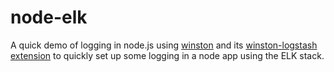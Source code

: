 # node-elk
A quick demo of logging in node.js using [winston](https://github.com/winstonjs/winston) 
and its [winston-logstash extension](https://github.com/namshi/winston-graylog2) 
to quickly set up some logging in a node app using the ELK stack.
